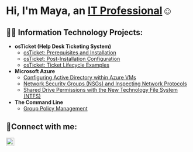 <h1>Hi, I'm Maya, an <a href="https://www.linkedin.com/in/maya-b-5034b5236">IT Professional</a>☺</h1>

<h2>👨‍💻 Information Technology Projects:</h2>

- <b>osTicket (Help Desk Ticketing System)</b>
  - [osTicket: Prerequisites and Installation](https://github.com/maya-boro/osticket-prereqs)
  - [osTicket: Post-Installation Configuration](https://github.com/maya-boro/post-install-config)
  - [osTicket: Ticket Lifecycle Examples](https://github.com/maya-boro/ticket-lifecycle)
- <b>Microsoft Azure</b>
  - [Configuring Active Directory within Azure VMs](https://github.com/maya-boro/configure-ad)
  - [Network Security Groups (NSGs) and Inspecting Network Protocols](https://github.com/maya-boro/azure-network-protocols)
  - [Shared Drive Permissions with the New Technology File System (NTFS)](https://github.com/maya-boro/shared-drive-permissions)
- <b>The Command Line</b>
   - [Group Policy Management](https://github.com/maya-boro/group-policy)
   
<h2>🤳Connect with me:</h2>

[<img align="left" alt="Maya | LinkedIn" width="22px" src="https://cdn.jsdelivr.net/npm/simple-icons@v3/icons/linkedin.svg" />][linkedin]

[linkedin]: https://www.linkedin.com/in/maya-b-5034b5236
